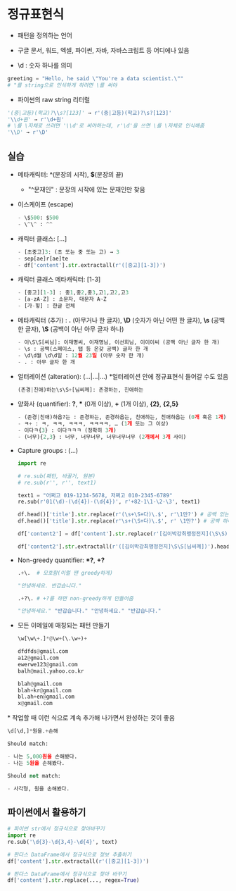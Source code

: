 # 정규표현식

- 패턴을 정의하는 언어
- 구글 문서, 워드, 엑셀, 파이썬, 자바, 자바스크립트 등 어디에나 있음



- \d : 숫자 하나를 의미

~~~python
greeting = "Hello, he said \"You're a data scientist.\""
# "를 string으로 인식하게 하려면 \를 써야
~~~



- 파이썬의 raw string 리터럴

~~~python
'(중|고등)(학교)?\\s?[123]' → r'(중|고등)(학교)?\s?[123]'
'\\d+원' → r'\d+원'
# \를 \자체로 쓰려면 '\\d'로 써야하는데, r'\d'을 쓰면 \를 \자체로 인식해줌
'\\D' → r'\D'
~~~



## 실습

- 메타캐릭터: **^**(문장의 시작), **$**(문장의 끝)

  - "^문재인" : 문장의 시작에 있는 문재인만 찾음

    

- 이스케이프 (escape)

  ~~~python
  - \$500: $500
  - \^\^ : ^^
  ~~~

- 캐릭터 클래스: [...] 

  ~~~python
  - [초중고]3: (초 또는 중 또는 고) → 3
  - sep[ae]r[ae]te
  - df['content'].str.extractall(r'([중고][1-3])')
  ~~~

- 캐릭터 클래스 메타캐릭터: [1-3]

  ~~~python
  - [중고][1-3] : 중1,중2,중3,고1,고2,고3
  - [a-zA-Z] : 소문자, 대문자 A~Z
  - [가-힣] : 한글 전체
  ~~~

- 메타캐릭터 (추가) : **.** (아무거나 한 글자), **\D** (숫자가 아닌 어떤 한 글자), **\s** (공백 한 글자), **\S** (공백이 아닌 아무 글자 하나)

  ~~~PYTHON
  - 이\S\S[씨님]: 이재명씨, 이재명님, 이선희님, 이이이씨 (공백 아닌 글자 한 개)
  - \s : 공백(스페이스, 탭 등 온갖 공백) 글자 한 개
  - \d\d월 \d\d일 : 12월 23일 (아무 숫자 한 개)
  - . : 아무 글자 한 개
  ~~~

  

- 얼터레이션 (alteration): (...|...|...)   *얼터레이션 안에 정규표현식 들어갈 수도 있음

  ~~~PYTHON
  (존경|친애)하는\s\S+[님씨께]: 존경하는, 친애하는
  ~~~

  

- 양화사 (quantifier): **?**, **\*** (0개 이상), **+** (1개 이상), **{2}**, **{2,5}**

  ~~~PYTHON
  - (존경|친애)하옵?는 : 존경하는, 존경하옵는, 친애하는, 친애하옵는 (0개 혹은 1개)
  - ㅋ+ : ㅋ, ㅋㅋ, ㅋㅋㅋ, ㅋㅋㅋㅋ, … (1개 또는 그 이상)
  - 이다ㅋ{3} : 이다ㅋㅋㅋ (정확히 3개)
  - (너무){2,3} : 너무, 너무너무, 너무너무너무 (2개에서 3개 사이)
  ~~~

  

- Capture groups : (...)

  ~~~python
  import re
  
  # re.sub(패턴, 바꿀거, 원본)
  # re.sub(r'', r'', text1)
  
  text1 = "어쩌고 019-1234-5678, 저쩌고 010-2345-6789"
  re.sub(r'01(\d)-(\d{4})-(\d{4})', r'+82-1\1-\2-\3', text1)
  ~~~

  ~~~python
  df.head()['title'].str.replace(r'(\s+\S+다)\.$', r'\1만?') # 공백 있는 그대로 다 가져옴
  df.head()['title'].str.replace(r'\s+(\S+다)\.$', r' \1만?') # 공백 하나만 가져옴
  ~~~

  ~~~python
  df['content2'] = df['content'].str.replace(r'[김이박강최맹정전지](\S\S)([님씨께])', r'\1땡땡\2')
  
  df['content2'].str.extractall(r'([김이박강최맹정전지]\S\S[님씨께])').head()
  ~~~

  

- Non-greedy quantifier: **\*?**, **+?**

  ~~~python
  .+\.	# 모호함(이럴 땐 greedy하게)
  
  "안녕하세요. 반갑습니다."
  
  .+?\.	# +?를 하면 non-greedy하게 만들어줌
  
  "안녕하세요." "반갑습니다." "안녕하세요." "반갑습니다."
  ~~~



- 모든 이메일에 매칭되는 패턴 만들기

  ~~~python
  \w[\w\+.]*@\w+(\.\w+)+
  
  dfdfds@gmail.com
  a12@gmail.com
  ewerwe123@gmail.com
  balh@mail.yahoo.co.kr
  
  blah@gmail.com
  blah+kr@gmail.com
  bl.ah+en@gmail.com
  x@gmail.com
  ~~~

  



\* 작업할 때 이런 식으로 계속 추가해 나가면서 완성하는 것이 좋음

~~~python
\d[\d,]*원을.+손해

Should match:

- 나는 5,000원을 손해봤다.
- 나는 5원을 손해봤다.

Should not match:

- 사각형, 원을 손해봤다.
~~~



## 파이썬에서 활용하기

~~~python
# 파이썬 str에서 정규식으로 찾아바꾸기
import re
re.sub('\d{3}-\d{3,4}-\d{4}', text)

# 판다스 DataFrame에서 정규식으로 정보 추출하기
df['content'].str.extractall(r'([중고][1-3])') 

# 판다스 DataFrame에서 정규식으로 찾아 바꾸기
df['content'].str.replace(..., regex=True)
~~~

